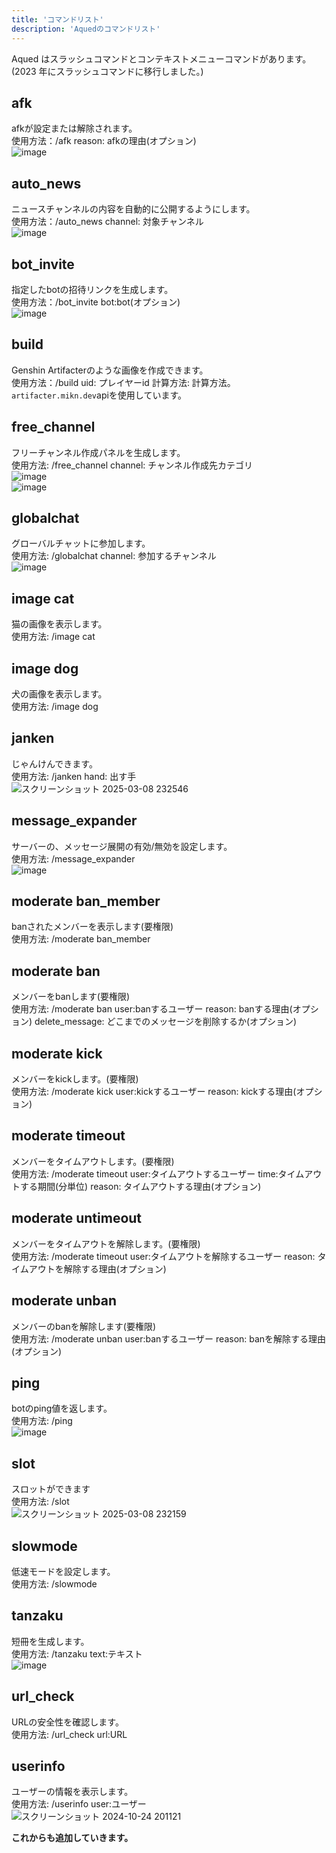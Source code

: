 ```yaml
---
title: 'コマンドリスト'
description: 'Aquedのコマンドリスト'
---
```


Aqued はスラッシュコマンドとコンテキストメニューコマンドがあります。(2023 年にスラッシュコマンドに移行しました。)<br />
## afk
afkが設定または解除されます。<br/>
使用方法：/afk reason: afkの理由(オプション)<br/>
![image](https://github.com/aqued-dev/website/assets/78240988/432317cc-b826-4fe6-a6da-f0f0945046b2)
## auto_news
ニュースチャンネルの内容を自動的に公開するようにします。<br/>
使用方法：/auto_news channel: 対象チャンネル<br/>
![image](https://github.com/aqued-dev/website/assets/78240988/379a63ac-3e64-482b-8c6f-6a9b0bb65594)
## bot_invite
指定したbotの招待リンクを生成します。<br/>
使用方法：/bot_invite bot:bot(オプション)<br/>
![image](https://github.com/aqued-dev/website/assets/78240988/dd2317df-e50e-4b7f-ba4e-009eea6e264f)
## build
Genshin Artifacterのような画像を作成できます。<br/>
使用方法：/build uid: プレイヤーid 計算方法: 計算方法。<br/>
`artifacter.mikn.dev`apiを使用しています。<br/>
## free_channel
フリーチャンネル作成パネルを生成します。<br/>
使用方法: /free_channel channel: チャンネル作成先カテゴリ<br/>
![image](https://github.com/aqued-dev/website/assets/78240988/e41e3958-0e90-445f-92a1-1967894afd2c)<br/>
![image](https://github.com/aqued-dev/website/assets/78240988/a9fec460-f75b-4efd-96ad-e59fbea2aee7)
## globalchat
グローバルチャットに参加します。<br/>
使用方法: /globalchat channel: 参加するチャンネル<br/>
![image](https://github.com/aqued-dev/website/assets/78240988/bceecf46-65fb-404b-b27b-5b940a111d43)
## image cat
猫の画像を表示します。<br/>
使用方法: /image cat
## image dog
犬の画像を表示します。<br/>
使用方法: /image dog
## janken
じゃんけんできます。<br/>
使用方法: /janken hand: 出す手<br/>
![スクリーンショット 2025-03-08 232546](https://github.com/user-attachments/assets/c0ba5ab6-68dc-48f3-b159-c04ef417870c)
## message_expander
サーバーの、メッセージ展開の有効/無効を設定します。<br/>
使用方法: /message_expander<br/>
![image](https://github.com/aqued-dev/website/assets/78240988/df8921e3-e305-4803-88a8-123bd1c776ba)
## moderate ban_member
banされたメンバーを表示します(要権限)<br/>
使用方法: /moderate ban_member
## moderate ban
メンバーをbanします(要権限)<br/>
使用方法: /moderate ban user:banするユーザー reason: banする理由(オプション) delete_message: どこまでのメッセージを削除するか(オプション)
## moderate kick
メンバーをkickします。(要権限)<br/>
使用方法: /moderate kick user:kickするユーザー reason: kickする理由(オプション) 
## moderate timeout
メンバーをタイムアウトします。(要権限)<br/>
使用方法: /moderate timeout user:タイムアウトするユーザー time:タイムアウトする期間(分単位) reason: タイムアウトする理由(オプション)
## moderate untimeout
メンバーをタイムアウトを解除します。(要権限)<br/>
使用方法: /moderate timeout user:タイムアウトを解除するユーザー reason: タイムアウトを解除する理由(オプション)
## moderate unban
メンバーのbanを解除します(要権限)<br/>
使用方法: /moderate unban user:banするユーザー reason: banを解除する理由(オプション) 
## ping
botのping値を返します。<br/>
使用方法: /ping<br/>
![image](https://github.com/user-attachments/assets/57da0c9f-5586-4ad2-a995-ddd28525132c)
## slot
スロットができます<br/>
使用方法: /slot<br/>
![スクリーンショット 2025-03-08 232159](https://github.com/user-attachments/assets/55ca9c5b-99f6-4405-aed9-d879e1be6fff)
## slowmode
低速モードを設定します。<br/>
使用方法: /slowmode
## tanzaku
短冊を生成します。<br/>
使用方法: /tanzaku text:テキスト<br/>
![image](https://github.com/user-attachments/assets/a8872bbc-4e3d-4ab6-813f-049ff164b5d8)
## url_check
URLの安全性を確認します。<br/>
使用方法: /url_check url:URL
## userinfo
ユーザーの情報を表示します。<br/>
使用方法: /userinfo user:ユーザー<br/>
![スクリーンショット 2024-10-24 201121](https://github.com/user-attachments/assets/7c3f6c11-d40f-45fb-873b-c79807d70c1d)<br/>

**これからも追加していきます。**
